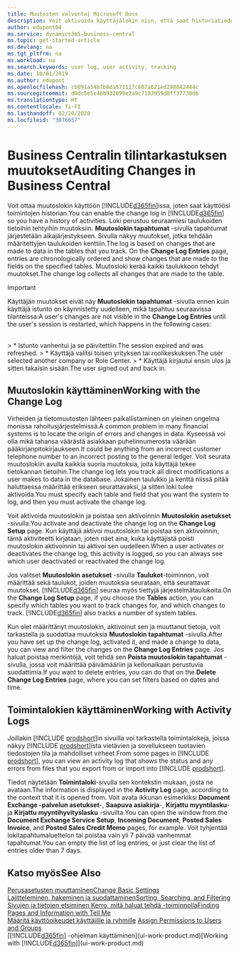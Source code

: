 ```yaml
---
title: Muutosten valvonta| Microsoft Docs
description: Voit aktivoida käyttäjälokin niin, että saat historiatiedot kaikista seurattujen taulukoiden tietoihin tehdyistä muutoksista. Voit seurata aktiviteetteja myös tietyn tyyppisillä toimintalokeilla.
author: edupont04
ms.service: dynamics365-business-central
ms.topic: get-started-article
ms.devlang: na
ms.tgt_pltfrm: na
ms.workload: na
ms.search.keywords: user log, user activity, tracking
ms.date: 10/01/2019
ms.author: edupont
ms.openlocfilehash: cb091a54b7b8da571117c807a621ed298842444c
ms.sourcegitcommit: d0dc5e5c46b932899e2a9c7183959d0ff37738d6
ms.translationtype: HT
ms.contentlocale: fi-FI
ms.lasthandoff: 02/20/2020
ms.locfileid: "3076657"
---
```

# <a name="auditing-changes-in-business-central"></a><span data-ttu-id="db337-104">Business Centralin tilintarkastuksen muutokset</span><span class="sxs-lookup"><span data-stu-id="db337-104">Auditing Changes in Business Central</span></span>

<span data-ttu-id="db337-105">Voit ottaa muutoslokin käyttöön [!INCLUDE[d365fin](includes/d365fin_md.md)]issa, joten saat käyttöösi toimintojen historian.</span><span class="sxs-lookup"><span data-stu-id="db337-105">You can enable the change log in [!INCLUDE[d365fin](includes/d365fin_md.md)] so you have a history of activities.</span></span> <span data-ttu-id="db337-106">Loki perustuu seuraamiesi taulukoiden tietoihin tehtyihin muutoksiin. **Muutoslokin tapahtumat** -sivulla tapahtumat järjestetään aikajärjestykseen. Sivulla näkyy muutokset, jotka tehdään määritettyjen taulukoiden kenttiin.</span><span class="sxs-lookup"><span data-stu-id="db337-106">The log is based on changes that are made to data in the tables that you track. On the **Change Log Entries** page, entries are chronologically ordered and show changes that are made to the fields on the specified tables.</span></span> <span data-ttu-id="db337-107">Muutosloki kerää kaikki taulukkoon tehdyt muutokset.</span><span class="sxs-lookup"><span data-stu-id="db337-107">The change log collects all changes that are made to the table.</span></span>

> [!Important]
> <span data-ttu-id="db337-108">Käyttäjän muutokset eivät näy **Muutoslokin tapahtumat** -sivulla ennen kuin käyttäjä istunto on käynnistetty uudelleen, mikä tapahtuu seuraavissa tilanteissa:</span><span class="sxs-lookup"><span data-stu-id="db337-108">A user's changes are not visible in the **Change Log Entries** until the user's session is restarted, which happens in the following cases:</span></span>
<br />
> * <span data-ttu-id="db337-109">Istunto vanhentui ja se päivitettiin.</span><span class="sxs-lookup"><span data-stu-id="db337-109">The session expired and was refreshed.</span></span>
> * <span data-ttu-id="db337-110">Käyttäjä valitsi toisen yrityksen tai roolikeskuksen.</span><span class="sxs-lookup"><span data-stu-id="db337-110">The user selected another company or Role Center.</span></span>
> * <span data-ttu-id="db337-111">Käyttäjä kirjautui ensin ulos ja sitten takaisin sisään.</span><span class="sxs-lookup"><span data-stu-id="db337-111">The user signed out and back in.</span></span>

## <a name="working-with-the-change-log"></a><span data-ttu-id="db337-112">Muutoslokin käyttäminen</span><span class="sxs-lookup"><span data-stu-id="db337-112">Working with the Change Log</span></span>

<span data-ttu-id="db337-113">Virheiden ja tietomuutosten lähteen paikallistaminen on yleinen ongelma monissa rahoitusjärjestelmissä.</span><span class="sxs-lookup"><span data-stu-id="db337-113">A common problem in many financial systems is to locate the origin of errors and changes in data.</span></span> <span data-ttu-id="db337-114">Kyseessä voi olla mikä tahansa väärästä asiakkaan puhelinnumerosta väärään pääkirjanpitokirjaukseen.</span><span class="sxs-lookup"><span data-stu-id="db337-114">It could be anything from an incorrect customer telephone number to an incorrect posting to the general ledger.</span></span> <span data-ttu-id="db337-115">Voit seurata muutoslokiin avulla kaikkia suoria muutoksia, joita käyttäjä tekee tietokannan tietoihin.</span><span class="sxs-lookup"><span data-stu-id="db337-115">The change log lets you track all direct modifications a user makes to data in the database.</span></span> <span data-ttu-id="db337-116">Jokainen taulukko ja kenttä niissä pitää haluttaessa määrittää erikseen seurattavaksi, ja sitten loki tulee aktivoida.</span><span class="sxs-lookup"><span data-stu-id="db337-116">You must specify each table and field that you want the system to log, and then you must activate the change log.</span></span>  

<span data-ttu-id="db337-117">Voit aktivoida muutoslokin ja poistaa sen aktivoinnin **Muutoslokin asetukset** -sivulla.</span><span class="sxs-lookup"><span data-stu-id="db337-117">You activate and deactivate the change log on the **Change Log Setup** page.</span></span> <span data-ttu-id="db337-118">Kun käyttäjä aktivoi muutoslokin tai poistaa sen aktivoinnin, tämä aktiviteetti kirjataan, joten näet aina, kuka käyttäjistä poisti muutoslokin aktivoinnin tai aktivoi sen uudelleen.</span><span class="sxs-lookup"><span data-stu-id="db337-118">When a user activates or deactivates the change log, this activity is logged, so you can always see which user deactivated or reactivated the change log.</span></span>

<span data-ttu-id="db337-119">Jos valitset **Muutoslokin asetukset** -sivulla **Taulukot**-toiminnon, voit määrittää sekä taulukot, joiden muutoksia seurataan, että seurattavat muutokset. [!INCLUDE[d365fin](includes/d365fin_md.md)] seuraa myös tiettyjä järjestelmätaulukoita.</span><span class="sxs-lookup"><span data-stu-id="db337-119">On the **Change Log Setup** page, if you choose the **Tables** action, you can specify which tables you want to track changes for, and which changes to track. [!INCLUDE[d365fin](includes/d365fin_md.md)] also tracks a number of system tables.</span></span>

<span data-ttu-id="db337-120">Kun olet määrittänyt muutoslokin, aktivoinut sen ja muuttanut tietoja, voit tarkastella ja suodattaa muutoksia **Muutoslokin tapahtumat** -sivulla.</span><span class="sxs-lookup"><span data-stu-id="db337-120">After you have set up the change log, activated it, and made a change to data, you can view and filter the changes on the **Change Log Entries** page.</span></span> <span data-ttu-id="db337-121">Jos haluat poistaa merkintöjä, voit tehdä sen **Poista muutoslokin tapahtumat** -sivulla, jossa voit määrittää päivämääriin ja kellonaikaan perustuvia suodattimia.</span><span class="sxs-lookup"><span data-stu-id="db337-121">If you want to delete entries, you can do that on the **Delete Change Log Entries** page, where you can set filters based on dates and time.</span></span>  

## <a name="working-with-activity-logs"></a><span data-ttu-id="db337-122">Toimintalokien käyttäminen</span><span class="sxs-lookup"><span data-stu-id="db337-122">Working with Activity Logs</span></span>

<span data-ttu-id="db337-123">Joillakin [!INCLUDE [prodshort](includes/prodshort.md)]in sivuilla voi tarkastella toimintalokeja, joissa näkyy [!INCLUDE [prodshort](includes/prodshort.md)]ista vietävien ja sovellukseen tuotavien tiedostojen tila ja mahdolliset virheet.</span><span class="sxs-lookup"><span data-stu-id="db337-123">From some pages in [!INCLUDE [prodshort](includes/prodshort.md)], you can view an activity log that shows the status and any errors from files that you export from or import into [!INCLUDE [prodshort](includes/prodshort.md)].</span></span>  

<span data-ttu-id="db337-124">Tiedot näytetään **Toimintaloki**-sivulla sen kontekstin mukaan, josta ne avataan.</span><span class="sxs-lookup"><span data-stu-id="db337-124">The information is displayed in the **Activity Log** page, according to the context that it is opened from.</span></span> <span data-ttu-id="db337-125">Voit avata ikkunan esimerkiksi **Document Exchange -palvelun asetukset**-, **Saapuva asiakirja**-, **Kirjattu myyntilasku**- ja **Kirjattu myyntihyvityslasku** -sivuilta.</span><span class="sxs-lookup"><span data-stu-id="db337-125">You can open the window from the **Document Exchange Service Setup**, **Incoming Document**, **Posted Sales Invoice**, and **Posted Sales Credit Memo** pages, for example.</span></span> <span data-ttu-id="db337-126">Voit tyhjentää lokitapahtumaluettelon tai poistaa vain yli 7 päivää vanhemmat tapahtumat.</span><span class="sxs-lookup"><span data-stu-id="db337-126">You can empty the list of log entries, or just clear the list of entries older than 7 days.</span></span>  

## <a name="see-also"></a><span data-ttu-id="db337-127">Katso myös</span><span class="sxs-lookup"><span data-stu-id="db337-127">See Also</span></span>
[<span data-ttu-id="db337-128">Perusasetusten muuttaminen</span><span class="sxs-lookup"><span data-stu-id="db337-128">Change Basic Settings</span></span>](ui-change-basic-settings.md)  
[<span data-ttu-id="db337-129">Lajitteleminen, hakeminen ja suodattaminen</span><span class="sxs-lookup"><span data-stu-id="db337-129">Sorting, Searching, and Filtering</span></span>](ui-enter-criteria-filters.md)  
[<span data-ttu-id="db337-130">Sivujen ja tietojen etsiminen Kerro, mitä haluat tehdä -toiminnolla</span><span class="sxs-lookup"><span data-stu-id="db337-130">Finding Pages and Information with Tell Me</span></span>](ui-search.md)  
<span data-ttu-id="db337-131">[Määritä käyttöoikeudet käyttäjille ja ryhmille](ui-define-granular-permissions.md)  </span><span class="sxs-lookup"><span data-stu-id="db337-131">[Assign Permissions to Users and Groups](ui-define-granular-permissions.md)  </span></span>  
<span data-ttu-id="db337-132">[[!INCLUDE[d365fin](includes/d365fin_md.md)] -ohjelman käyttäminen](ui-work-product.md)</span><span class="sxs-lookup"><span data-stu-id="db337-132">[Working with [!INCLUDE[d365fin](includes/d365fin_md.md)]](ui-work-product.md)</span></span>  

